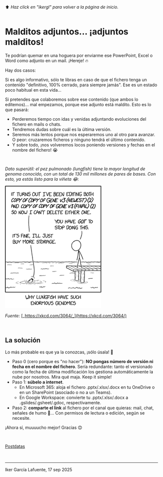 ⬆️ _Haz click en "ikergl" para volver a la página de inicio._ <br><br>

# Malditos adjuntos... ¡adjuntos malditos!

Te podrían quemar en una hoguera por enviarme ese PowerPoint, Excel o Word como adjunto en un mail. ¡Hereje! 🔥

Hay dos casos:

Si es algo informativo, sólo te libras en caso de que el fichero tenga un contenido "definitivo, 100% cerrado, para siempre jamás". Ese es un estado poco habitual en esta vida...

Si pretendes que colaboremos sobre ese contenido (que ambos lo editemos)... mal empezamos, porque ese adjunto está maldito. Esto es lo que pasará:
- Perderemos tiempo con idas y venidas adjuntando evoluciones del fichero en mails o chats.
- Tendremos dudas sobre cuál es la última versión. 
- Seremos más lentos porque nos esperaremos uno al otro para avanzar. O peor: cruzaremos ficheros y ninguno tendrá el último contenido. 
- Y sobre todo, ¡nos volveremos locos poniendo versiones y fechas en el nombre del fichero! 😭

<br>

_Dato superútil: el pez pulmonado (lungfish) tiene la mayor longitud de genoma conocido, con un total de 130 mil millones de pares de bases. Con esto, ya estás listo para la viñeta 😂:_

![](malditos_adjuntos_lungfish.png)

_Fuente:_ [_https://xkcd.com/3064/_](https://xkcd.com/3064/)

<br>


## La solución

Lo más probable es que ya la conozcas, ¡sólo úsala! 🙏
- Paso 0 (cero porque es "no hacer"): **NO pongas número de versión ni fecha en el nombre del fichero**. Sería redundante: tanto el versionado como la fecha de última modificación los gestiona automáticamente la nube por nosotros. Mira qué maja. Keep it simple!
- Paso 1: **súbelo a internet**.
  - En Microsoft 365: aloja el fichero .pptx/.xlsx/.docx en tu OneDrive o en un SharePoint (asociado o no a un Teams).
  - En Google Workspace: convierte tu .pptx/.xlsx/.docx a .gslides/.gsheet/.gdoc, respectivamente.
- Paso 2: **comparte el link** al fichero por el canal que quieras: mail, chat, señales de humo 💨... Con permisos de lectura o edición, según se necesite.

¡Ahora sí, muuuucho mejor! Gracias 😊

<br>

[Postdatas](https://ikergl.github.io/malditos_adjuntos_postdatas.html)

<br>

___
Iker García Lafuente, 17 sep 2025
